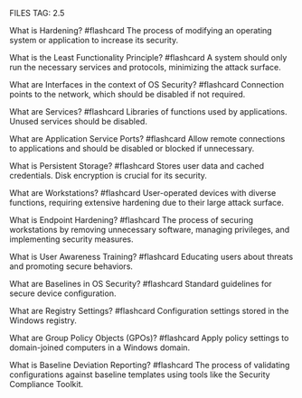 FILES TAG: 2.5

What is Hardening? #flashcard
The process of modifying an operating system or application to increase its security.
<!--ID: 1723212471894-->


What is the Least Functionality Principle? #flashcard
A system should only run the necessary services and protocols, minimizing the attack surface.
<!--ID: 1723212471899-->


What are Interfaces in the context of OS Security? #flashcard
Connection points to the network, which should be disabled if not required.
<!--ID: 1723212471903-->


What are Services? #flashcard
Libraries of functions used by applications. Unused services should be disabled.
<!--ID: 1723212471906-->


What are Application Service Ports? #flashcard
Allow remote connections to applications and should be disabled or blocked if unnecessary.
<!--ID: 1723212471910-->


What is Persistent Storage? #flashcard
Stores user data and cached credentials. Disk encryption is crucial for its security.
<!--ID: 1723212471914-->


What are Workstations? #flashcard
User-operated devices with diverse functions, requiring extensive hardening due to their large attack surface.
<!--ID: 1723212471917-->


What is Endpoint Hardening? #flashcard
The process of securing workstations by removing unnecessary software, managing privileges, and implementing security measures.
<!--ID: 1723212471922-->


What is User Awareness Training? #flashcard
Educating users about threats and promoting secure behaviors.
<!--ID: 1723212471926-->


What are Baselines in OS Security? #flashcard
Standard guidelines for secure device configuration.
<!--ID: 1723212471928-->


What are Registry Settings? #flashcard
Configuration settings stored in the Windows registry.
<!--ID: 1723212471930-->


What are Group Policy Objects (GPOs)? #flashcard
Apply policy settings to domain-joined computers in a Windows domain.
<!--ID: 1723212471934-->


What is Baseline Deviation Reporting? #flashcard
The process of validating configurations against baseline templates using tools like the Security Compliance Toolkit.
<!--ID: 1723212437387-->
